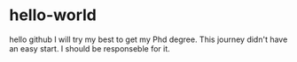 # hello-world
hello github
I will try my best to get my Phd degree.
This journey didn't have an easy start.
I should be responseble for it.
